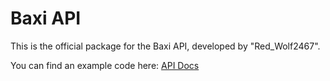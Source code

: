 # Baxi API

This is the official package for the Baxi API, developed by "Red_Wolf2467".

You can find an example code here: [API Docs](https://docs.pyropixle.com/baxi/api)

